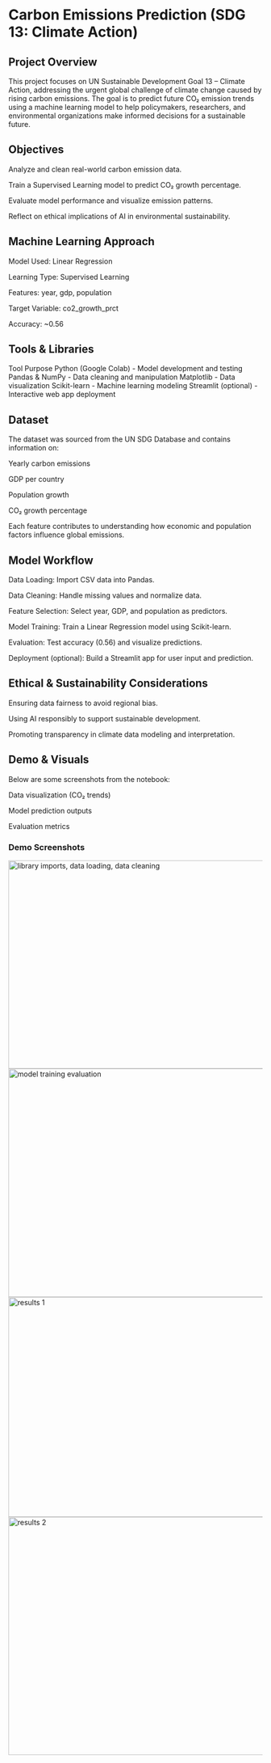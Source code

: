 # Carbon Emissions Prediction (SDG 13: Climate Action)
## Project Overview
This project focuses on UN Sustainable Development Goal 13 – Climate Action, addressing the urgent global challenge of climate change caused by rising carbon emissions.
The goal is to predict future CO₂ emission trends using a machine learning model to help policymakers, researchers, and environmental organizations make informed decisions for a sustainable future.

## Objectives
Analyze and clean real-world carbon emission data.

Train a Supervised Learning model to predict CO₂ growth percentage.

Evaluate model performance and visualize emission patterns.

Reflect on ethical implications of AI in environmental sustainability.

## Machine Learning Approach
Model Used: Linear Regression

Learning Type: Supervised Learning

Features: year, gdp, population

Target Variable: co2_growth_prct

Accuracy: ~0.56

## Tools & Libraries
Tool	                 Purpose
Python (Google Colab) -	Model development and testing
Pandas & NumPy	      - Data cleaning and manipulation
Matplotlib	          - Data visualization
Scikit-learn	        - Machine learning modeling
Streamlit (optional)	- Interactive web app deployment

## Dataset
The dataset was sourced from the UN SDG Database and contains information on:

Yearly carbon emissions

GDP per country

Population growth

CO₂ growth percentage

Each feature contributes to understanding how economic and population factors influence global emissions.

## Model Workflow
Data Loading: Import CSV data into Pandas.

Data Cleaning: Handle missing values and normalize data.

Feature Selection: Select year, GDP, and population as predictors.

Model Training: Train a Linear Regression model using Scikit-learn.

Evaluation: Test accuracy (0.56) and visualize predictions.

Deployment (optional): Build a Streamlit app for user input and prediction.

## Ethical & Sustainability Considerations
Ensuring data fairness to avoid regional bias.

Using AI responsibly to support sustainable development.

Promoting transparency in climate data modeling and interpretation.

## Demo & Visuals
Below are some screenshots from the notebook:

Data visualization (CO₂ trends)

Model prediction outputs

Evaluation metrics

### Demo Screenshots

<img width="648" height="412" alt="library imports, data loading, data cleaning" src="https://github.com/user-attachments/assets/2395c099-a247-4cc5-b8b2-d4b14aa99a5a" />

<img width="844" height="452" alt="model training   evaluation" src="https://github.com/user-attachments/assets/77493066-781a-41c1-944d-b9ccb7e07dd6" />

<img width="637" height="435" alt="results 1" src="https://github.com/user-attachments/assets/56473998-6f06-415d-8e3b-4715f92d306b" />

<img width="814" height="471" alt="results 2" src="https://github.com/user-attachments/assets/319be2b2-39d5-48e3-bea7-0ce9e8814619" />
